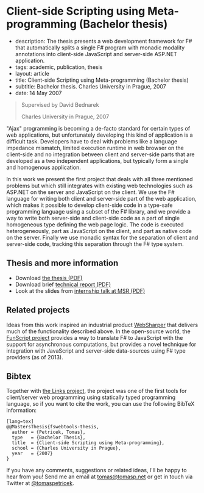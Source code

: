 # Client-side Scripting using Meta-programming (Bachelor thesis)


 - description:  The thesis presents a web development framework for F# that automatically splits a single F#
    program with monadic modality annotations into client-side JavaScript and server-side ASP.NET
    application.
 - tags: academic, publication, thesis
 - layout: article
 - title: Client-side Scripting using Meta-programming (Bachelor thesis)
 - subtitle: Bachelor thesis. Charles University in Prague, 2007
 - date: 14 May 2007
 

> Supervised by David Bednarek
>
> Charles University in Prague, 2007

"Ajax" programming is becoming a de-facto standard for certain types of web 
applications, but unfortunately developing this kind of application is a difficult task. 
Developers have to deal with problems like a language impedance mismatch, limited 
execution runtime in web browser on the client-side and no integration between client 
and server-side parts that are developed as a two independent applications, but 
typically form a single and homogenous application.

In this work we present the first project that deals with all three mentioned problems 
but which still integrates with existing web technologies such as ASP.NET on the server 
and JavaScript on the client. We use the F# language for writing both client and 
server-side part of the web application, which makes it possible to develop client-side 
code in a type-safe programming language using a subset of the F# library, and we 
provide a way to write both server-side and client-side code as a part of single 
homogeneous type defining the web page logic. The code is executed heterogeneously, 
part as JavaScript on the client, and part as native code on the server. Finally we 
use monadic syntax for the separation of client and server-side code, tracking this 
separation through the F# type system.

## Thesis and more information

 - Download [the thesis (PDF)](webtools.pdf)
 - Download brief [technical report (PDF)](webtools-report.pdf)
 - Look at the slides from [internship talk at MSR (PDF)](webtools-msr.pdf)

## Related projects

Ideas from this work inspired an industrial product [WebSharper](http://www.intellifactory.com/)
that delivers much of the functionality described above. In the open-source world,
the [FunScript project](http://funscript.info/) provides a way to translate F#
to JavaScript with the support for asynchronous computations, but provides a novel
technique for integration with JavaScript and server-side data-sources using
F# type providers (as of 2013).

## <a id="cite">Bibtex</a>
Together with [the Links project](http://groups.inf.ed.ac.uk/links/), the project was one of the
first tools for client/server web programming using statically typed programming language,
so if you want to cite the work, you can use the following BibTeX information:

    [lang=tex]
    @@MastersThesis{fswebtools-thesis,
      author = {Petricek, Tomas},
      type   = {Bachelor Thesis},
      title  = {Client-side Scripting using Meta-programming},
      school = {Charles University in Prague},
      year   = {2007}
    }

If you have any comments, suggestions or related ideas, I'll be happy to 
hear from you! Send me an email at [tomas@tomasp.net](mailto:tomas@tomasp.net)
or get in touch via Twitter at [@tomaspetricek](http://twitter.com/tomaspetricek).
